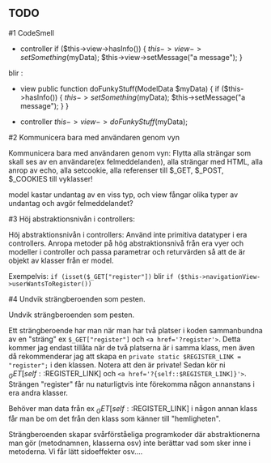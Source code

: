 ## TODO 


#1 CodeSmell
* controller
if ($this->view->hasInfo()) {
         $this->view->setSomething($myData);
          $this->view->setMessage("a message");
}


blir : 

* view
public function doFunkyStuff(ModelData $myData) {
if ($this->hasInfo()) {
         $this->setSomething($myData);
          $this->setMessage("a message");
}
}

* controller
$this->view->doFunkyStuff($myData);

#2 Kommunicera bara med användaren genom vyn

Kommunicera bara med användaren genom vyn:
Flytta alla strängar som skall ses av en användare(ex felmeddelanden), alla strängar med HTML, alla anrop av echo, alla setcookie, alla referenser till $_GET, $_POST, $_COOKIES till vyklasser! 

 model kastar undantag av en viss typ, och view fångar olika typer av undantag och avgör felmeddelandet?


#3 Höj abstraktionsnivån i controllers:


Höj abstraktionsnivån i controllers:
Använd inte primitiva datatyper i era controllers. Anropa metoder på hög abstraktionsnivå från era vyer och modeller i controller och passa parametrar och returvärden så att de är objekt av klasser från er model.

Exempelvis:
 `if (isset($_GET["register"])`  blir  `if ($this->navigationView->userWantsToRegister())`


 #4 Undvik strängberoenden som pesten.

Undvik strängberoenden som pesten.

Ett strängberoende har man när man har två platser i koden sammanbundna av en "sträng" ex `$_GET["register"]`  och `<a href='?register'>`.  Detta kommer jag endast tillåta när de två platserna är i samma klass, men även då rekommenderar jag att skapa en `private static $REGISTER_LINK = "register";` i den klassen. Notera att den är private! Sedan kör ni $_GET[self::$REGISTER_LINK] och `<a href='?{self::$REGISTER_LINK]}'>`.
Strängen "register" får nu naturligtvis inte förekomma någon annanstans i era andra klasser.

Behöver man data från ex $_GET[self::$REGISTER_LINK] i någon annan klass får man be om det från den klass som känner till "hemligheten".

Strängberoenden skapar svårförståeliga programkoder där abstraktionerna man gör (metodnamnen, klasserna osv) inte berättar vad som sker inne i metoderna. Vi får lätt sidoeffekter osv....